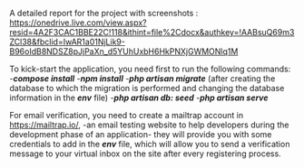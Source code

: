 A detailed report for the project with screenshots : https://onedrive.live.com/view.aspx?resid=4A2F3CAC1BBE22C!118&ithint=file%2Cdocx&authkey=!AABsuQ69m3ZCl38&fbclid=IwAR1a01NjLik9-B96oIdB8NDSZ8pJjPaXn_d5YUhUxbH6HkPNXjGWMONlq1M


To kick-start the application, you need first to run the following commands:
-***compose install***
-***npm install***
-***php artisan migrate*** (after creating the database to which the migration is performed and changing the database information in the ***env*** file)
-***php artisan db: seed***
-***php artisan serve***

For email verification, you need to create a mailtrap account in
https://mailtrap.io/, -an email testing website to help developers during the development phase of an application-
they will provide you with some credentials to add in the ***env*** file,  which will allow you to send a verification message to your virtual inbox on the site after every registering process.
